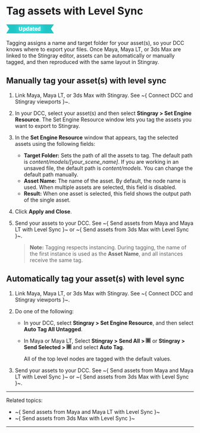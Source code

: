 # Tag assets with Level Sync

![UPDATED](../../images/updated.png)

Tagging assigns a name and target folder for your asset(s), so your DCC knows where to export your files. Once Maya, Maya LT, or 3ds Max are linked to the Stingray editor, assets can be automatically or manually tagged, and then reproduced with the same layout in Stingray.

## Manually tag your asset(s) with level sync

1. Link Maya, Maya LT, or 3ds Max with Stingray. See ~{ Connect DCC and Stingray viewports }~.
2. In your DCC, select your asset(s) and then select **Stingray > Set Engine Resource**.
The Set Engine Resource window lets you tag the assets you want to export to Stingray.
3. In the **Set Engine Resource** window that appears, tag the selected assets using the following fields:

    - **Target Folder:** Sets the path of all the assets to tag. The default path is <i>content/models/[your_scene_name]</i>. If you are working in an unsaved file, the default path is <i>content/models</i>. You can change the default path manually.
    - **Asset Name:** The name of the asset. By default, the node name is used. When multiple assets are selected, this field is disabled.
    - **Result:** When one asset is selected, this field shows the output path  of the single asset.
4. Click **Apply and Close**.
5. Send your assets to your DCC. See ~{ Send assets from Maya and Maya LT with Level Sync }~ or ~{ Send assets from 3ds Max with Level Sync }~.

    > **Note:** Tagging respects instancing. During tagging, the name of the first instance is used as the **Asset Name**, and all instances receive the same tag.

## Automatically tag your asset(s) with level sync

1. Link Maya, Maya LT, or 3ds Max with Stingray. See ~{ Connect DCC and Stingray viewports }~.
2. Do one of the following:

    - In your DCC, select **Stingray > Set Engine Resource**, and then select **Auto Tag All Untagged**.
      <br>
    - In Maya or Maya LT, Select **Stingray > Send All > ![](../../images/opt_box.png)** or **Stingray > Send Selected > ![](../../images/opt_box.png)** and select **Auto Tag**.

      All of the top level nodes are tagged with the default values.
3. Send your assets to your DCC. See ~{ Send assets from Maya and Maya LT with Level Sync }~ or ~{ Send assets from 3ds Max with Level Sync }~.

---
Related topics:
- ~{ Send assets from Maya and Maya LT with Level Sync }~
- ~{ Send assets from 3ds Max with Level Sync }~
---
